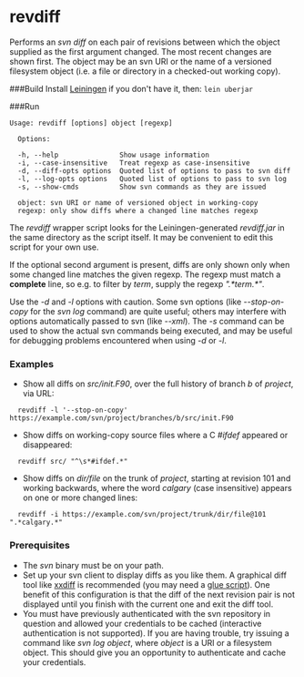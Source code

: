 revdiff
=======
Performs an _svn diff_ on each pair of revisions between which the object supplied as the first argument changed. The most recent changes are shown first. The object may be an svn URI or the name of a versioned filesystem object (i.e. a file or directory in a checked-out working copy).

###Build
Install [Leiningen](http://leiningen.org/) if you don't have it, then: `lein uberjar`

###Run
````
Usage: revdiff [options] object [regexp]

  Options:

  -h, --help               Show usage information
  -i, --case-insensitive   Treat regexp as case-insensitive
  -d, --diff-opts options  Quoted list of options to pass to svn diff
  -l, --log-opts options   Quoted list of options to pass to svn log
  -s, --show-cmds          Show svn commands as they are issued

  object: svn URI or name of versioned object in working-copy
  regexp: only show diffs where a changed line matches regexp
````
The _revdiff_ wrapper script looks for the Leiningen-generated _revdiff.jar_ in the same directory as the script itself. It may be convenient to edit this script for your own use.

If the optional second argument is present, diffs are only shown only when some changed line matches the given regexp. The regexp must match a **complete** line, so e.g. to filter by _term_, supply the regexp _".\*term.\*"_.

Use the _-d_ and _-l_ options with caution. Some svn options (like _--stop-on-copy_ for the _svn log_ command) are quite useful; others may interfere with options automatically passed to svn (like _--xml_). The _-s_ command can be used to show the actual svn commands being executed, and may be useful for debugging problems encountered when using _-d_ or _-l_.

### Examples
* Show all diffs on _src/init.F90_, over the full history of branch _b_ of _project_, via URL:
````
  revdiff -l '--stop-on-copy' https://example.com/svn/project/branches/b/src/init.F90
````
* Show diffs on working-copy source files where a C _#ifdef_ appeared or disappeared:
````
  revdiff src/ "^\s*#ifdef.*"
````
* Show diffs on _dir/file_ on the trunk of _project_, starting at revision 101 and working backwards, where the word _calgary_ (case insensitive) appears on one or more changed lines:
````
  revdiff -i https://example.com/svn/project/trunk/dir/file@101 ".*calgary.*"
````
### Prerequisites
- The _svn_ binary must be on your path.
- Set up your svn client to display diffs as you like them. A graphical diff tool like [xxdiff](http://furius.ca/xxdiff) is recommended (you may need a [glue script](http://svnbook.red-bean.com/en/1.6/svn.advanced.externaldifftools.html#svn.advanced.externaldifftools.diff)). One benefit of this configuration is that the diff of the next revision pair is not displayed until you finish with the current one and exit the diff tool.
- You must have previously authenticated with the svn repository in question and allowed your credentials to be cached (interactive authentication is not supported). If you are having trouble, try issuing a command like _svn log object_, where _object_ is a URI or a filesystem object. This should give you an opportunity to authenticate and cache your credentials.
